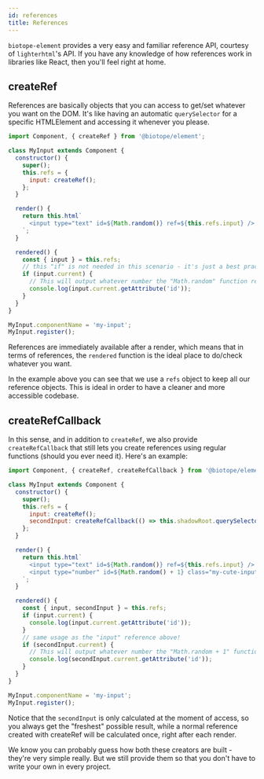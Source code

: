 ```yaml
---
id: references
title: References
---
```


`biotope-element` provides a very easy and familiar reference API, courtesy of `lighterhtml`'s API.
If you have any knowledge of how references work in libraries like React, then you'll feel right at
home.

## createRef

References are basically objects that you can access to get/set whatever you want on the DOM. It's
like having an automatic `querySelector` for a specific HTMLElement and accessing it whenever you
please.

```javascript
import Component, { createRef } from '@biotope/element';

class MyInput extends Component {
  constructor() {
    super();
    this.refs = {
      input: createRef();
    };
  }

  render() {
    return this.html`
      <input type="text" id=${Math.random()} ref=${this.refs.input} />
    `;
  }

  rendered() {
    const { input } = this.refs;
    // this "if" is not needed in this scenario - it's just a best practice :)
    if (input.current) {
      // This will output whatever number the "Math.random" function returned
      console.log(input.current.getAttribute('id'));
    }
  }
}

MyInput.componentName = 'my-input';
MyInput.register();
```

References are immediately available after a render, which means that in terms of references, the
`rendered` function is the ideal place to do/check whatever you want.

In the example above you can see that we use a `refs` object to keep all our reference objects. This
is ideal in order to have a cleaner and more accessible codebase.

## createRefCallback
In this sense, and in addition to `createRef`, we also provide `createRefCallback` that still lets
you create references using regular functions (should you ever need it). Here's an example:

```javascript
import Component, { createRef, createRefCallback } from '@biotope/element';

class MyInput extends Component {
  constructor() {
    super();
    this.refs = {
      input: createRef();
      secondInput: createRefCallback(() => this.shadowRoot.querySelector('.my-cute-input-class')),
    };
  }

  render() {
    return this.html`
      <input type="text" id=${Math.random()} ref=${this.refs.input} />
      <input type="number" id=${Math.random() + 1} class="my-cute-input-class" />
    `;
  }

  rendered() {
    const { input, secondInput } = this.refs;
    if (input.current) {
      console.log(input.current.getAttribute('id'));
    }
    // same usage as the "input" reference above!
    if (secondInput.current) {
      // This will output whatever number the "Math.random + 1" function returned
      console.log(secondInput.current.getAttribute('id'));
    }
  }
}

MyInput.componentName = 'my-input';
MyInput.register();
```

Notice that the `secondInput` is only calculated at the moment of access, so you always get the
"freshest" possible result, while a normal reference created with createRef will be calculated once,
right after each render.

We know you can probably guess how both these creators are built - they're very simple really. But
we still provide them so that you don't have to write your own in every project.
